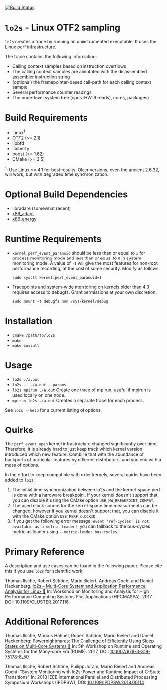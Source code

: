 [![Build Status](https://travis-ci.org/tud-zih-energy/lo2s.svg?branch=master)](https://travis-ci.org/tud-zih-energy/lo2s)

# `lo2s` - Linux OTF2 sampling

`lo2s` creates a trace by running an uninstrumented executable. It uses the Linux perf
infrastructure.

The trace contains the following information:

 * Calling context samples based on instruction overflows
 * The calling context samples are annotated with the disassembled assembler instruction string
 * (optional) the framepointer-based call-path for each calling context sample
 * Several performance counter readings
 * The node-level system tree (cpus (HW-threads), cores, packages)

# Build Requirements

 * Linux<sup>1</sup>
 * [OTF2](http://www.vi-hps.org/projects/score-p/index.html) (>= 2.1)
 * libbfd
 * libiberty
 * boost (>= 1.62)
 * CMake (>= 3.5)
 
<sup>1</sup>: Use Linux >= 4.1 for best results. Older versions, even the ancient 2.6.32, will work, but with degraded time synchronization.
 
# Optional Build Dependencies

 * libradare (somewhat recent)
 * [x86_adapt](https://github.com/tud-zih-energy/x86_adapt)
 * [x86_energy](https://github.com/tud-zih-energy/x86_energy)


# Runtime Requirements

 * `kernel.perf_event_paranoid` should be less than or equal to `1` for process monitoring mode and less than or equal to `0` in system monitoring mode. A value of `-1` will give the most features for non-root performance recording, at the cost of some security. Modify as follows:

   `sudo sysctl kernel.perf_event_paranoid=1`
   
 * Tracepoints and system-wide monitoring on kernels older than 4.3 requires access to debugfs. Grant permissions at your own discretion.
 
   `sudo mount -t debugfs non /sys/kernel/debug`
   

# Installation

 * `cmake /path/to/lo2s`
 * `make`
 * `make install`

# Usage

 * `lo2s ./a.out`
 * `lo2s -- ./a.out --params`
 * `lo2s mpirun ./a.out` Create one trace of mpirun, useful if mpirun is used locally on one node.
 * `mpirun lo2s ./a.out` Creates a separate trace for each process.
 
See `lo2s --help` for a current listing of options.

# Quirks

The `perf_event_open` kernel infrastructure changed significantly over time.
Therefore, it is already hard to just keep track which kernel version introduced which new feature. 
Combine that with the abundance of backports of particular features by different distributors, and you end with a mess of options.

In the effort to keep compatible with older kernels, several quirks have been added to `lo2s`:

1. The initial time synchronization between lo2s and the kernel-space perf is done with a hardware breakpoint. If your kernel doesn't support that, you can disable it using the CMake option `USE_HW_BREAKPOINT_COMPAT`.
2. The used clock source for the kernel-space time measurments can be changed, however if you kernel doesn't support that, you can disable it with the CMake option `USE_PERF_CLOCKID`.
3. If you get the following error message: `event 'ref-cycles' is not available as a metric leader!`, you can fallback to the bus-cycles metric as leader using `--metric-leader bus-cycles`.

# Primary Reference

A description and use cases can be found in the following paper. Please cite this if you use `lo2s` for scientific work.

Thomas Ilsche, Robert Schöne, Mario Bielert, Andreas Gocht and Daniel Hackenberg. [lo2s – Multi-Core System and Application Performance Analysis for Linux 📕](https://tu-dresden.de/zih/forschung/ressourcen/dateien/projekte/haec/lo2s.pdf) In: Workshop on Monitoring and Analysis for High Performance Computing Systems Plus Applications (HPCMASPA). 2017. DOI: [10.1109/CLUSTER.2017.116](https://doi.org/10.1109/CLUSTER.2017.116)

# Additional References

Thomas Ilsche, Marcus Hähnel, Robert Schöne, Mario Bielert and Daniel Hackenberg: [Powernightmares: The Challenge of Efficiently Using Sleep States on Multi-Core Systems 📕](https://tu-dresden.de/zih/forschung/ressourcen/dateien/projekte/haec/powernightmares.pdf) In: 5th Workshop on Runtime and Operating Systems for the Many-core Era (ROME). 2017, DOI: [10.1007/978-3-319-75178-8_50](https://doi.org/10.1007/978-3-319-75178-8_50)

Thomas Ilsche, Robert Schöne, Philipp Joram, Mario Bielert and Andreas Gocht: "System Monitoring with lo2s: Power and Runtime Impact of C-State Transitions" In: 2018 IEEE International Parallel and Distributed Processing Symposium Workshops (IPDPSW), DOI: [10.1109/IPDPSW.2018.00114](https://doi.org/10.1109/IPDPSW.2018.00114)
